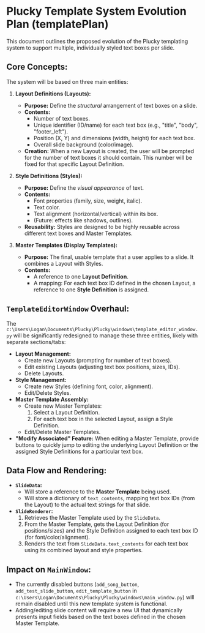 # Plucky Template System Evolution Plan (templatePlan)

This document outlines the proposed evolution of the Plucky templating system to support multiple, individually styled text boxes per slide.

## Core Concepts:

The system will be based on three main entities:

1.  **Layout Definitions (Layouts):**
    *   **Purpose:** Define the *structural* arrangement of text boxes on a slide.
    *   **Contents:**
        *   Number of text boxes.
        *   Unique identifier (ID/name) for each text box (e.g., "title", "body", "footer_left").
        *   Position (X, Y) and dimensions (width, height) for each text box.
        *   Overall slide background (color/image).
    *   **Creation:** When a new Layout is created, the user will be prompted for the number of text boxes it should contain. This number will be fixed for that specific Layout Definition.

2.  **Style Definitions (Styles):**
    *   **Purpose:** Define the *visual appearance* of text.
    *   **Contents:**
        *   Font properties (family, size, weight, italic).
        *   Text color.
        *   Text alignment (horizontal/vertical) within its box.
        *   (Future: effects like shadows, outlines).
    *   **Reusability:** Styles are designed to be highly reusable across different text boxes and Master Templates.

3.  **Master Templates (Display Templates):**
    *   **Purpose:** The final, usable template that a user applies to a slide. It combines a Layout with Styles.
    *   **Contents:**
        *   A reference to one **Layout Definition**.
        *   A mapping: For each text box ID defined in the chosen Layout, a reference to one **Style Definition** is assigned.

## `TemplateEditorWindow` Overhaul:

The `c:\Users\Logan\Documents\Plucky\Plucky\windows\template_editor_window.py` will be significantly redesigned to manage these three entities, likely with separate sections/tabs:

*   **Layout Management:**
    *   Create new Layouts (prompting for number of text boxes).
    *   Edit existing Layouts (adjusting text box positions, sizes, IDs).
    *   Delete Layouts.
*   **Style Management:**
    *   Create new Styles (defining font, color, alignment).
    *   Edit/Delete Styles.
*   **Master Template Assembly:**
    *   Create new Master Templates:
        1.  Select a Layout Definition.
        2.  For each text box in the selected Layout, assign a Style Definition.
    *   Edit/Delete Master Templates.
*   **"Modify Associated" Feature:** When editing a Master Template, provide buttons to quickly jump to editing the underlying Layout Definition or the assigned Style Definitions for a particular text box.

## Data Flow and Rendering:

*   **`SlideData`:**
    *   Will store a reference to the **Master Template** being used.
    *   Will store a dictionary of `text_contents`, mapping text box IDs (from the Layout) to the actual text strings for that slide.
*   **`SlideRenderer`:**
    1.  Retrieves the Master Template used by the `SlideData`.
    2.  From the Master Template, gets the Layout Definition (for positions/sizes) and the Style Definition assigned to each text box ID (for font/color/alignment).
    3.  Renders the text from `SlideData.text_contents` for each text box using its combined layout and style properties.

## Impact on `MainWindow`:

*   The currently disabled buttons (`add_song_button`, `add_test_slide_button`, `edit_template_button` in `c:\Users\Logan\Documents\Plucky\Plucky\windows\main_window.py`) will remain disabled until this new template system is functional.
*   Adding/editing slide content will require a new UI that dynamically presents input fields based on the text boxes defined in the chosen Master Template.